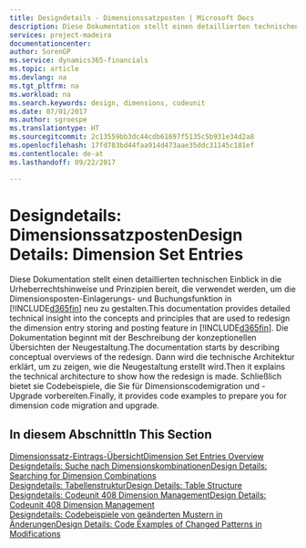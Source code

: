 ```yaml
---
title: Designdetails - Dimensionssatzposten | Microsoft Docs
description: Diese Dokumentation stellt einen detaillierten technischen Einblick in die Urheberrechtshinweise und Prinzipien bereit, die verwendet werden, um die Dimensionsposten-Einlagerungs- und Buchungsfunktion in  neu zu gestalten.
services: project-madeira
documentationcenter: 
author: SorenGP
ms.service: dynamics365-financials
ms.topic: article
ms.devlang: na
ms.tgt_pltfrm: na
ms.workload: na
ms.search.keywords: design, dimensions, codeunit
ms.date: 07/01/2017
ms.author: sgroespe
ms.translationtype: HT
ms.sourcegitcommit: 2c13559bb3dc44cdb61697f5135c5b931e34d2a8
ms.openlocfilehash: 17fd783bd44faa914d473aae35ddc31145c181ef
ms.contentlocale: de-at
ms.lasthandoff: 09/22/2017

---
```

# <a name="design-details-dimension-set-entries"></a><span data-ttu-id="89d72-103">Designdetails: Dimensionssatzposten</span><span class="sxs-lookup"><span data-stu-id="89d72-103">Design Details: Dimension Set Entries</span></span>
<span data-ttu-id="89d72-104">Diese Dokumentation stellt einen detaillierten technischen Einblick in die Urheberrechtshinweise und Prinzipien bereit, die verwendet werden, um die Dimensionsposten-Einlagerungs- und Buchungsfunktion in [!INCLUDE[d365fin](includes/d365fin_md.md)] neu zu gestalten.</span><span class="sxs-lookup"><span data-stu-id="89d72-104">This documentation provides detailed technical insight into the concepts and principles that are used to redesign the dimension entry storing and posting feature in [!INCLUDE[d365fin](includes/d365fin_md.md)].</span></span> <span data-ttu-id="89d72-105">Die Dokumentation beginnt mit der Beschreibung der konzeptionellen Übersichten der Neugestaltung.</span><span class="sxs-lookup"><span data-stu-id="89d72-105">The documentation starts by describing conceptual overviews of the redesign.</span></span> <span data-ttu-id="89d72-106">Dann wird die technische Architektur erklärt, um zu zeigen, wie die Neugestaltung erstellt wird.</span><span class="sxs-lookup"><span data-stu-id="89d72-106">Then it explains the technical architecture to show how the redesign is made.</span></span> <span data-ttu-id="89d72-107">Schließlich bietet sie Codebeispiele, die Sie für Dimensionscodemigration und -Upgrade vorbereiten.</span><span class="sxs-lookup"><span data-stu-id="89d72-107">Finally, it provides code examples to prepare you for dimension code migration and upgrade.</span></span>  

## <a name="in-this-section"></a><span data-ttu-id="89d72-108">In diesem Abschnitt</span><span class="sxs-lookup"><span data-stu-id="89d72-108">In This Section</span></span>  
[<span data-ttu-id="89d72-109">Dimensionssatz-Eintrags-Übersicht</span><span class="sxs-lookup"><span data-stu-id="89d72-109">Dimension Set Entries Overview</span></span>](design-details-dimension-set-entries-overview.md)  
[<span data-ttu-id="89d72-110">Designdetails: Suche nach Dimensionskombinationen</span><span class="sxs-lookup"><span data-stu-id="89d72-110">Design Details: Searching for Dimension Combinations</span></span>](design-details-searching-for-dimension-combinations.md)  
[<span data-ttu-id="89d72-111">Designdetails: Tabellenstruktur</span><span class="sxs-lookup"><span data-stu-id="89d72-111">Design Details: Table Structure</span></span>](design-details-table-structure.md)  
[<span data-ttu-id="89d72-112">Designdetails: Codeunit 408 Dimension Management</span><span class="sxs-lookup"><span data-stu-id="89d72-112">Design Details: Codeunit 408 Dimension Management</span></span>](design-details-codeunit-408-dimension-management.md)  
[<span data-ttu-id="89d72-113">Designdetails: Codebeispiele von geänderten Mustern in Änderungen</span><span class="sxs-lookup"><span data-stu-id="89d72-113">Design Details: Code Examples of Changed Patterns in Modifications</span></span>](design-details-code-examples-of-changed-patterns-in-modifications.md)

